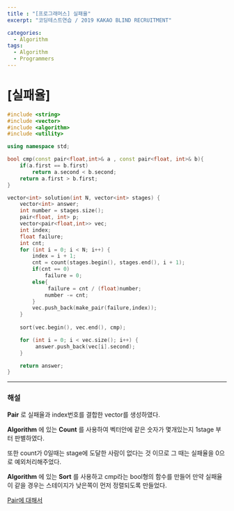 ```yaml
---
title : "[프로그래머스] 실패율"
excerpt: "코딩테스트연습 / 2019 KAKAO BLIND RECRUITMENT"

categories:
  - Algorithm
tags:
  - Algorithm
  - Programmers
---
```


# [실패율]

```cpp
#include <string>
#include <vector>
#include <algorithm>
#include <utility>

using namespace std;

bool cmp(const pair<float,int>& a , const pair<float, int>& b){
    if(a.first == b.first)
        return a.second < b.second;
    return a.first > b.first;
}

vector<int> solution(int N, vector<int> stages) {
    vector<int> answer;
    int number = stages.size();
    pair<float, int> p;
    vector<pair<float,int>> vec;
    int index;
    float failure;
    int cnt;
    for (int i = 0; i < N; i++) {
        index = i + 1;
        cnt = count(stages.begin(), stages.end(), i + 1);
        if(cnt == 0)
            failure = 0;
        else{
             failure = cnt / (float)number;
            number -= cnt;
        }
        vec.push_back(make_pair(failure,index));
    }
    
    sort(vec.begin(), vec.end(), cmp);

    for (int i = 0; i < vec.size(); i++) {
         answer.push_back(vec[i].second);
    }

    return answer;
}
```
* * *
### 해설
__Pair__ 로 실패율과 index번호를 결합한 vector를 생성하였다.  

__Algorithm__ 에 있는 __Count__ 를 사용하여 벡터안에 같은 숫자가 몇개있는지 1stage 부터 판별하였다.  

또한 count가 0일때는 stage에 도달한 사람이 없다는 것 이므로 그 때는 실패율을 0으로 예외처리해주었다.  


__Algorithm__ 에 있는 __Sort__ 를 사용하고 cmp라는 bool형의 함수를 만들어 만약 실패율이 같을 경우는 스테이지가 낮은쪽이 먼저 정렬되도록 만들었다.  

[Pair에 대해서](https://kwyoohae.github.io/c++/Pair/)

    


